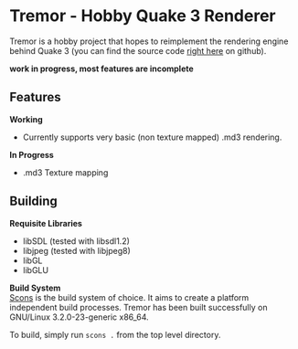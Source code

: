 Tremor - Hobby Quake 3 Renderer
=========

Tremor is a hobby project that hopes to reimplement the rendering engine behind Quake 3 (you can find the source code [right here](https://github.com/id-Software/Quake-III-Arena) on github).

**work in progress, most features are incomplete**

Features
-----------
**Working**
* Currently supports very basic (non texture mapped) .md3 rendering.


**In Progress**
* .md3 Texture mapping

Building
----------

**Requisite Libraries**
* libSDL (tested with libsdl1.2)
* libjpeg (tested with libjpeg8)
* libGL
* libGLU

**Build System**  
[Scons](http://www.scons.org/) is the build system of choice. It aims to create a platform independent build processes. Tremor has been built successfully on GNU/Linux 3.2.0-23-generic x86_64.

To build, simply run `scons .` from the top level directory.
